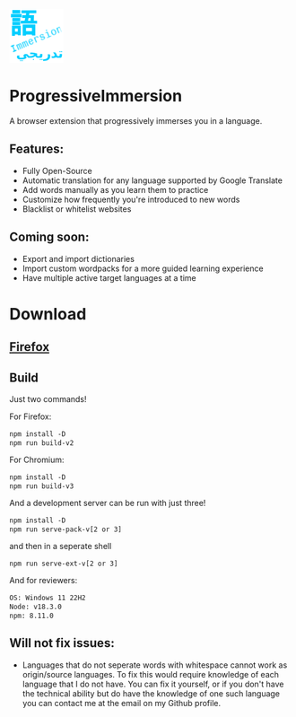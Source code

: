 ![Logo Image](https://github.com/AidanWelch/ProgressiveImmersion/blob/main/src/images/logo-96.png?raw=true)
# ProgressiveImmersion
A browser extension that progressively immerses you in a language.

## Features:

- Fully Open-Source
- Automatic translation for any language supported by Google Translate
- Add words manually as you learn them to practice
- Customize how frequently you're introduced to new words
- Blacklist or whitelist websites

## Coming soon:

- Export and import dictionaries
- Import custom wordpacks for a more guided learning experience
- Have multiple active target languages at a time

# Download

## [Firefox](https://addons.mozilla.org/en-US/firefox/addon/progressive-immersion/)

## Build

Just two commands!

For Firefox:
```
npm install -D
npm run build-v2
```

For Chromium:
```
npm install -D
npm run build-v3
```

And a development server can be run with just three!

```
npm install -D
npm run serve-pack-v[2 or 3]
```

and then in a seperate shell

```
npm run serve-ext-v[2 or 3]
```

And for reviewers:

```
OS: Windows 11 22H2
Node: v18.3.0
npm: 8.11.0
```

## Will not fix issues:
* Languages that do not seperate words with whitespace cannot work as origin/source languages.  To fix this would require knowledge of each language that I do not have.  You can fix it yourself, or if you don't have the technical ability but do have the knowledge of one such language you can contact me at the email on my Github profile.
